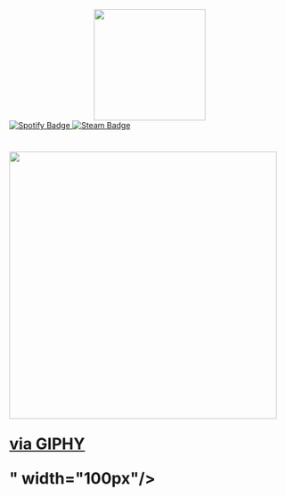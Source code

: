 <div id="header" align="center">
  <img src="https://i.giphy.com/media/v1.Y2lkPTc5MGI3NjExdXFsc293OHF5eHptbnBlZHI0Y2g3dW1kdno4eng5cnNwbmRicWFhZiZlcD12MV9pbnRlcm5hbF9naWZfYnlfaWQmY3Q9cw/WIQ0N0OUvei1OW1h9Z/giphy.gif" width="200"/>
</div>

<div id="badges">
  <a href="https://open.spotify.com/user/31iggo7awp6dcg42jtdxc3uqfyli?si=cab4cbb02f62414c">
    <img src="https://img.shields.io/badge/Spotify-green?style=for-the-badge&logo=spotify&logoColor=white" alt="Spotify Badge"/>
  </a>
  <a href="https://steamcommunity.com/profiles/76561199239735741/">
    <img src="https://img.shields.io/badge/Steam-black?style=for-the-badge&logo=steam&logoColor=white" alt="Steam Badge"/>
  </a>
</div>

<h1>
  <img src="<iframe src="https://giphy.com/embed/8X0bEJWj8VcfA6T8iJ" width="480" height="480" style="" frameBorder="0" class="giphy-embed" allowFullScreen></iframe><p><a href="https://giphy.com/gifs/ghostboylives-art-ghost-boy-lives-8X0bEJWj8VcfA6T8iJ">via GIPHY</a></p>" width="100px"/>
</h1>
